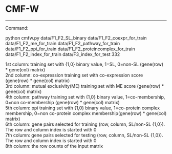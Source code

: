 # CMF-W
--------------------------------

Command:

python cmfw.py data/F1_F2_SL_binary data/F1_F2_coexpr_for_train data/F1_F2_me_for_train data/F1_F2_pathway_for_train data/F1_F2_ppi_for_train data/F1_F2_proteincomplex_for_train data/F1_F2_index_for_train data/F3_index_for_test 332<br/>

1st column: training set with {1,0} binary value, 1=SL, 0=non-SL (gene(row) * gene(col) matrix)<br/>
2nd column: co-expression training set with co-expression score (gene(row) * gene(col) matrix)<br/>
3rd column: mutual exclusivity(ME) training set with ME score (gene(row) * gene(col) matrix)<br/>
4th column: pathway training set with {1,0} binary value, 1=co-membership, 0=non co-membership (gene(row) * gene(col) matrix)<br/>
5th column: ppi training set with {1,0} binary value, 1=co-protein complex membership, 0=non co-protein complex membership(gene(row) * gene(col) matrix)<br/>
6th column: gene pairs selected for training (row, column, SL/non-SL {1,0}). The row and column index is started with 0<br/>
7th column: gene pairs selected for testing (row, column, SL/non-SL {1,0}). The row and column index is started with 0<br/>
8th column: the row counts of the input matrix<br/>

